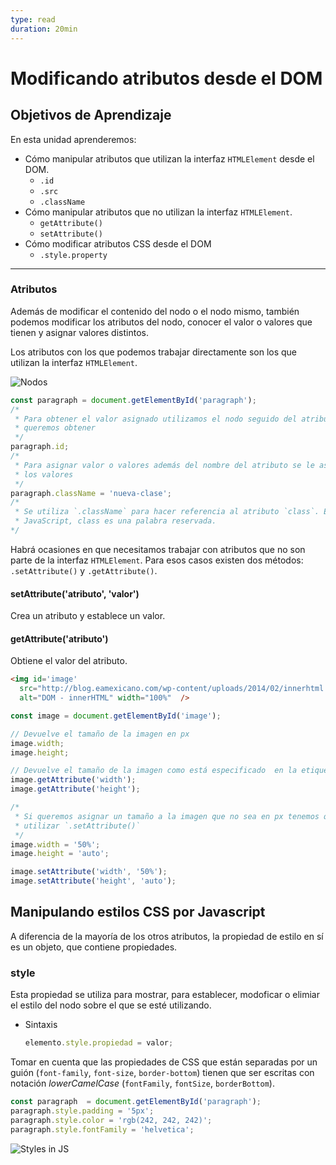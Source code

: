 ```yaml
---
type: read
duration: 20min
---
```


# Modificando atributos desde el DOM

## Objetivos de Aprendizaje

En esta unidad aprenderemos:

- Cómo manipular atributos que utilizan la interfaz `HTMLElement` desde el DOM.
  * `.id`
  * `.src`
  * `.className`
- Cómo manipular atributos que no utilizan la interfaz `HTMLElement`.
  * `getAttribute()`
  * `setAttribute()`
- Cómo modificar atributos CSS desde el DOM
  * `.style.property`

***

### Atributos

Además de modificar el contenido del nodo o el nodo mismo, también podemos
modificar los atributos del nodo, conocer el valor o valores que tienen y
asignar valores distintos.

Los atributos con los que podemos trabajar directamente son los que utilizan la
interfaz `HTMLElement`.

![Nodos](http://blog.eamexicano.com/wp-content/uploads/2014/02/atributos.png)

```js
const paragraph = document.getElementById('paragraph');
/*
 * Para obtener el valor asignado utilizamos el nodo seguido del atributo que
 * queremos obtener
 */
paragraph.id;
/*
 * Para asignar valor o valores además del nombre del atributo se le asigna el o
 * los valores
 */
paragraph.className = 'nueva-clase';
/*
 * Se utiliza `.className` para hacer referencia al atributo `class`. En
 * JavaScript, class es una palabra reservada.
*/
```

Habrá ocasiones en que necesitamos trabajar con atributos que no son parte de
la interfaz `HTMLElement`. Para esos casos existen dos métodos:
`.setAttribute()` y `.getAttribute()`.

#### setAttribute('atributo', 'valor')

Crea un atributo y establece un valor.

#### getAttribute('atributo')

Obtiene el valor del atributo.

```html
<img id='image'
  src="http://blog.eamexicano.com/wp-content/uploads/2014/02/innerhtml.png"
  alt="DOM - innerHTML" width="100%"  />
```

```js
const image = document.getElementById('image');

// Devuelve el tamaño de la imagen en px
image.width;
image.height;

// Devuelve el tamaño de la imagen como está especificado  en la etiqueta
image.getAttribute('width');
image.getAttribute('height');

/*
 * Si queremos asignar un tamaño a la imagen que no sea en px tenemos que
 * utilizar `.setAttribute()`
 */
image.width = '50%';
image.height = 'auto';

image.setAttribute('width', '50%');
image.setAttribute('height', 'auto');
```

## Manipulando estilos CSS por Javascript

A diferencia de la mayoría de los otros atributos, la propiedad de estilo en sí
es un objeto, que contiene propiedades.

### style

Esta propiedad se utiliza para mostrar, para establecer, modoficar o elimiar el
estilo del nodo sobre el que se esté utilizando.

- Sintaxis

  ```js
  elemento.style.propiedad = valor;
  ```

Tomar en cuenta que las propiedades de CSS que están separadas por un guión
(`font-family`, `font-size`, `border-bottom`) tienen que ser escritas con
notación _lowerCamelCase_ (`fontFamily`, `fontSize`, `borderBottom`).

```js
const paragraph  = document.getElementById('paragraph');
paragraph.style.padding = '5px';
paragraph.style.color = 'rgb(242, 242, 242)';
paragraph.style.fontFamily = 'helvetica';
```

![Styles in JS](http://blog.eamexicano.com/wp-content/uploads/2014/02/style.png)
